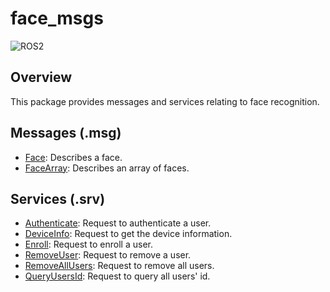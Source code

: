 # face_msgs

![ROS2](https://img.shields.io/badge/ros2-galactic-purple?logo=ros&logoColor=white)

## Overview
This package provides messages and services relating to face recognition.

## Messages (.msg)
* [Face](msg/Face.msg): Describes a face.
* [FaceArray](msg/FaceArray.msg): Describes an array of faces.

## Services (.srv)
* [Authenticate](srv/Authenticate.srv): Request to authenticate a user.
* [DeviceInfo](srv/DeviceInfo.srv): Request to get the device information.
* [Enroll](srv/Enroll.srv): Request to enroll a user.
* [RemoveUser](srv/RemoveUser.srv): Request to remove a user.
* [RemoveAllUsers](srv/RemoveAllUsers.srv): Request to remove all users.
* [QueryUsersId](srv/QueryUsersId.srv): Request to query all users' id.
